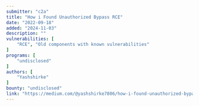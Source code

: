 ```yaml
---
submitter: "c2a"
title: "How i Found Unauthorized Bypass RCE"
date: "2022-09-18"
added: "2024-11-03"
description: ""
vulnerabilities: [
    "RCE", "Old components with known vulnerabilities"
]
programs: [
    "undisclosed"
]
authors: [
    "Yashshirke"
]
bounty: "undisclosed"
link: "https://medium.com/@yashshirke7806/how-i-found-unauthorized-bypass-rce-3591a86425a9"
---
```




